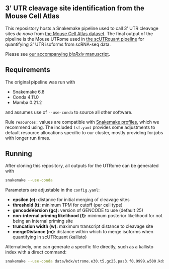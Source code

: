 ## 3' UTR cleavage site identification from the Mouse Cell Atlas
This reposistory hosts a Snakemake pipeline used to call 3' UTR cleavage sites *de novo* from [the Mouse Cell Atlas dataset](http://bis.zju.edu.cn/MCA/). The final output of the pipeline is the Mouse UTRome used in [the scUTRquant pipeline](https://github.com/Mayrlab/scUTRquant) for quantifying 3' UTR isoforms from scRNA-seq data.

Please see [our accompanying *bioRxiv* manuscript](https://doi.org/10.1101/2021.11.22.469635).

## Requirements
The original pipeline was run with 

- Snakemake 6.8
- Conda 4.11.0
- Mamba 0.21.2

and assumes use of `--use-conda` to source all other software.

Rule `resources:` values are compatible with [Snakemake profiles](https://github.com/Snakemake-Profiles), which we recommend using. The included `lsf.yaml` provides some adjustments to default resource allocations specific to our cluster, mostly providing for jobs with longer run times.

## Running
After cloning this repository, all outputs for the UTRome can be generated with

```bash
snakemake --use-conda
```

Parameters are adjustable in the `config.yaml`:

 - **epsilon (e):** distance for initial merging of cleavage sites
 - **threshold (t):** minimum TPM for cutoff (per cell type)
 - **gencodeVersion (gc):** version of GENCODE to use (default 25)
 - **non-internal priming likelihood (f):** minimum posterior likelihood for not being an internal priming site
 - **truncation width (w):** maximum transcript distance to cleavage site
 - **mergeDistance (m):** distance within which to merge isoforms when quantifying in scUTRquant (kallisto)

Alternatively, one can generate a specific file directly, such as a kallisto index with a direct command:

```bash
snakemake --use-conda data/kdx/utrome.e30.t5.gc25.pas3.f0.9999.w500.kdx
```
